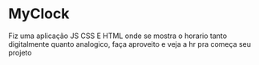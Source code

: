 # MyClock

Fiz uma aplicação JS CSS E HTML onde se mostra o horario tanto digitalmente quanto analogico, faça aproveito e veja a hr pra começa seu projeto
